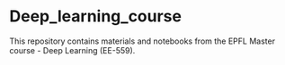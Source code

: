 # Deep_learning_course
This repository contains materials and notebooks from the EPFL Master course - Deep Learning (EE-559).
